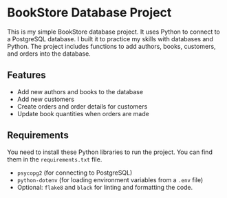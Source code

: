 # BookStore Database Project

This is my simple BookStore database project. It uses Python to connect to a PostgreSQL database. I built it to practice my skills with databases and Python. The project includes functions to add authors, books, customers, and orders into the database.

## Features

- Add new authors and books to the database
- Add new customers
- Create orders and order details for customers
- Update book quantities when orders are made

## Requirements

You need to install these Python libraries to run the project. You can find them in the `requirements.txt` file.

- `psycopg2` (for connecting to PostgreSQL)
- `python-dotenv` (for loading environment variables from a `.env` file)
- Optional: `flake8` and `black` for linting and formatting the code.

